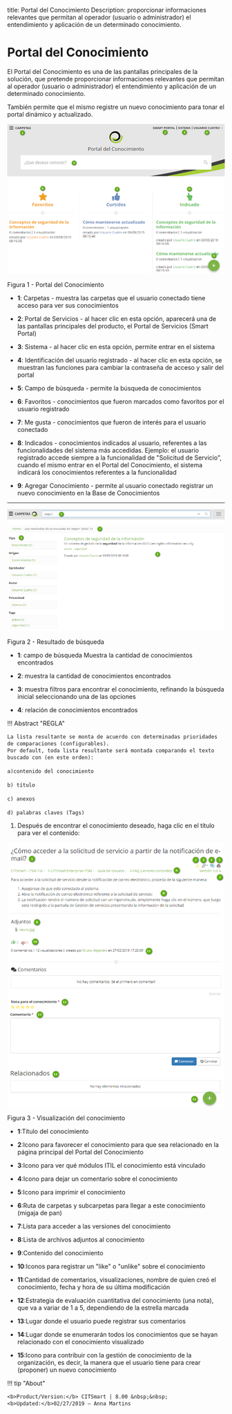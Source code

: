 title: Portal del Conocimiento
Description: proporcionar informaciones relevantes que permitan al operador (usuario o administrador) el entendimiento y aplicación de un determinado conocimiento.
# Portal del Conocimiento


El Portal del Conocimiento es una de las pantallas principales de la solución, que pretende proporcionar informaciones relevantes que permitan al operador (usuario o administrador) el entendimiento y aplicación de un determinado conocimiento. 

También permite que el mismo registre un nuevo conocimiento para tonar el portal dinámico y actualizado.


![Portal](images/figure1-portal.png)

   Figura 1 - Portal del Conocimiento
   
- **1**: Carpetas - muestra las carpetas que el usuario conectado tiene acceso para ver sus conocimientos

- **2**: Portal de Servicios - al hacer clic en esta opción, aparecerá una de las pantallas principales del producto, el Portal de Servicios (Smart Portal)

- **3**: Sistema - al hacer clic en esta opción, permite entrar en el sistema

- **4**: Identificación del usuario registrado - al hacer clic en esta opción, se muestran las funciones para cambiar la contraseña de acceso y salir del portal

- **5**: Campo de búsqueda - permite la búsqueda de conocimientos

- **6**: Favoritos - conocimientos que fueron marcados como favoritos por el usuario registrado

- **7**: Me gusta - conocimientos que fueron de interés para el usuario conectado

- **8**: Indicados - conocimientos indicados al usuario, referentes a las funcionalidades del sistema más accedidas. Ejemplo: el usuario registrado accede siempre a la funcionalidad de "Solicitud de Servicio", cuando el mismo entrar en el Portal del Conocimiento, el sistema indicará los conocimientos referentes a la funcionalidad

- **9**: Agregar Conocimiento - permite al usuario conectado registrar un nuevo conocimiento en la Base de Conocimientos

-------------------------------------------------------------------------------------------------

![resultado](images/figure2-portal.png)

   Figura 2 - Resultado de búsqueda

 - **1**: campo de búsqueda
 Muestra la cantidad de conocimientos encontrados
 
 - **2**: muestra la cantidad de conocimientos encontrados
 
 - **3**: muestra filtros para encontrar el conocimiento, refinando la búsqueda inicial seleccionando una de las opciones
  
 - **4**: relación de conocimientos encontrados
 
 
!!! Abstract "REGLA"

    La lista resultante se monta de acuerdo con determinadas prioridades de comparaciones (configurables). 
    Por default, toda lista resultante será montada comparando el texto buscado con (en este orden): 
    
    a)contenido del conocimiento
    
    b) título
    
    c) anexos 
    
    d) palabras claves (Tags)
    
  
1.  Después de encontrar el conocimiento deseado, haga clic en el título para ver el contenido:

 ![Visualización](images/figure3-portal.png)

   Figura 3 - Visualización del conocimiento 
   

- **1**:Título del conocimiento

- **2**:Icono para favorecer el conocimiento para que sea relacionado en la página principal del Portal del Conocimiento

- **3**:Icono para ver qué módulos ITIL el conocimiento está vinculado

- **4**:Icono para dejar un comentario sobre el conocimiento

- **5**:Icono para imprimir el conocimiento

- **6**:Ruta de carpetas y subcarpetas para llegar a este conocimiento (migaja de pan)

- **7**:Lista para acceder a las versiones del conocimiento

- **8**:Lista de archivos adjuntos al conocimiento

- **9**:Contenido del conocimiento

- **10**:Iconos para registrar un "like" o "unlike" sobre el conocimiento

- **11**:Cantidad de comentarios, visualizaciones, nombre de quien creó el conocimiento, fecha y hora de su última modificación

- **12**:Estrategia de evaluación cuantitativa del conocimiento (una nota), que va a variar de 1 a 5, dependiendo de la estrella marcada

- **13**:Lugar donde el usuario puede registrar sus comentarios

- **14**:Lugar donde se enumerarán todos los conocimientos que se hayan relacionado con el conocimiento visualizado

- **15**:Icono para contribuir con la gestión de conocimiento de la organización, es decir, la manera que el usuario tiene para crear (proponer) un nuevo conocimiento



!!! tip "About"

    <b>Product/Version:</b> CITSmart | 8.00 &nbsp;&nbsp;
    <b>Updated:</b>02/27/2019 – Anna Martins
